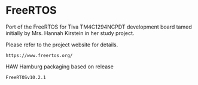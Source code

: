 # FreeRTOS

Port of the FreeRTOS for Tiva TM4C1294NCPDT development board tamed initially 
by Mrs. Hannah Kirstein in her study project.

Please refer to the project website for details.

    https://www.freertos.org/

HAW Hamburg packaging based on release

    FreeRTOSv10.2.1